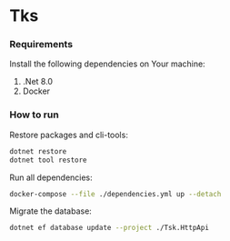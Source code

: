 # Tks

### Requirements

Install the following dependencies on Your machine:
1. .Net 8.0
2. Docker

### How to run

Restore packages and cli-tools:
```bash
dotnet restore
dotnet tool restore
```

Run all dependencies:
```bash
docker-compose --file ./dependencies.yml up --detach
```

Migrate the database:
```bash
dotnet ef database update --project ./Tsk.HttpApi
```
